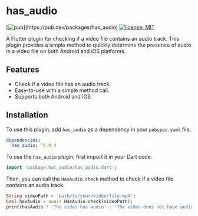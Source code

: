 # has_audio


[![pub]([https://img.shields.io/pub/v/flutter_spinbox.svg](https://img.shields.io/badge/pub-v0.0.4-blue))](https://pub.dev/packages/has_audio)
[![license: MIT](https://img.shields.io/badge/license-MIT-yellow.svg)](https://opensource.org/licenses/MIT)


A Flutter plugin for checking if a video file contains an audio track. This plugin provides a simple method to quickly determine the presence of audio in a video file on both Android and iOS platforms.

## Features

- Check if a video file has an audio track.
- Easy-to-use with a simple method call.
- Supports both Android and iOS.

## Installation

To use this plugin, add `has_audio` as a dependency in your `pubspec.yaml` file.

```yaml
dependencies:
  has_audio: ^0.0.4
 ``` 

To use the `has_audio` plugin, first import it in your Dart code:

```dart
import 'package:has_audio/has_audio.dart';
```

Then, you can call the `HasAudio.check` method to check if a video file contains an audio track.

```dart
String videoPath = 'path/to/your/video/file.mp4';
bool hasAudio = await HasAudio.check(videoPath);
print(hasAudio ? 'The video has audio' : 'The video does not have audio');
```



